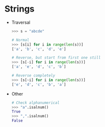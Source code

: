 # Strings

- Traversal

  ```python
  >>> s = "abcde"
  
  # Normal
  >>> [s[i] for i in range(len(s))]
  ['a', 'b', 'c', 'd', 'e']
  
  # Reverse, but start from first one still
  >>> [s[-i] for i in range(len(s))]
  ['a', 'e', 'd', 'c', 'b']
  
  # Reverse completely
  >>> [s[~i] for i in range(len(s))]
  ['e', 'd', 'c', 'b', 'a']
  ```

- Other

  ```python
  # Check alphanumerical
  >>> "a".isalnum()
  True
  >>> ",".isalnum()
  False
  ```

  